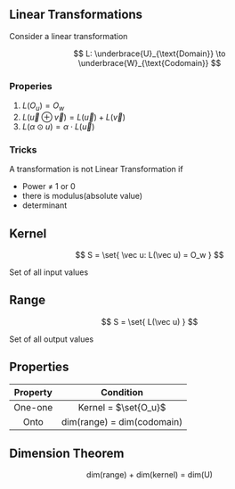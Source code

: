 ## Linear Transformations

Consider a linear transformation

$$
L: 
\underbrace{U}_{\text{Domain}}
\to
\underbrace{W}_{\text{Codomain}}
$$

### Properies

1. $L(O_u) = O_w$
2. $L(\vec u \oplus \vec v) = L(\vec u) + L(\vec v)$
3. $L(\alpha \odot u) = \alpha \cdot L(\vec u)$

### Tricks

A transformation is not Linear Transformation if

- Power $\ne$ 1 or 0
- there is modulus(absolute value)
- determinant

## Kernel

$$
S = \set{
\vec u: L(\vec u) = O_w
}
$$

Set of all input values

## Range

$$
S = \set{ L(\vec u) }
$$

Set of all output values

## Properties

| Property |         Condition          |
| :------: | :------------------------: |
| One-one  |    Kernel = $\set{O_u}$    |
|   Onto   | dim(range) = dim(codomain) |

## Dimension Theorem

$$
\text{
dim(range) + dim(kernel) = dim(U)
}
$$

